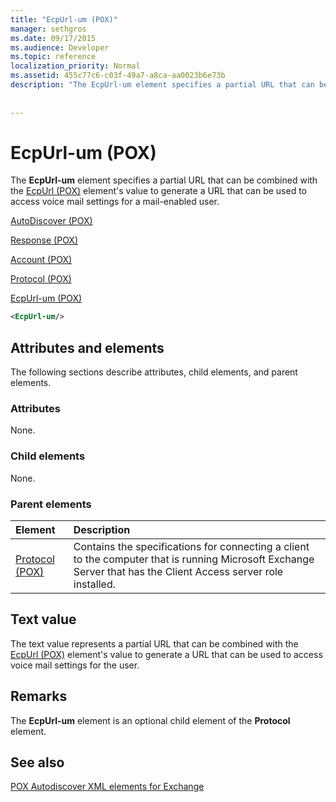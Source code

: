 ```yaml
---
title: "EcpUrl-um (POX)"
manager: sethgros
ms.date: 09/17/2015
ms.audience: Developer
ms.topic: reference
localization_priority: Normal
ms.assetid: 455c77c6-c03f-49a7-a8ca-aa0023b6e73b
description: "The EcpUrl-um element specifies a partial URL that can be combined with the EcpUrl (POX) element's value to generate a URL that can be used to access voice mail settings for a mail-enabled user."
 
 
---
```


# EcpUrl-um (POX)

The **EcpUrl-um** element specifies a partial URL that can be combined with the [EcpUrl (POX)](ecpurl-pox.md) element's value to generate a URL that can be used to access voice mail settings for a mail-enabled user. 
  
[AutoDiscover (POX)](autodiscover-pox.md)
  
[Response (POX)](response-pox.md)
  
[Account (POX)](account-pox.md)
  
[Protocol (POX)](protocol-pox.md)
  
[EcpUrl-um (POX)](ecpurl-um-pox.md)
  
```XML
<EcpUrl-um/>
```

## Attributes and elements

The following sections describe attributes, child elements, and parent elements.
  
### Attributes

None.
  
### Child elements

None.
  
### Parent elements

|**Element**|**Description**|
|:-----|:-----|
|[Protocol (POX)](protocol-pox.md) <br/> |Contains the specifications for connecting a client to the computer that is running Microsoft Exchange Server that has the Client Access server role installed.  <br/> |
   
## Text value

The text value represents a partial URL that can be combined with the [EcpUrl (POX)](ecpurl-pox.md) element's value to generate a URL that can be used to access voice mail settings for the user. 
  
## Remarks

The **EcpUrl-um** element is an optional child element of the **Protocol** element. 
  
## See also



[POX Autodiscover XML elements for Exchange](pox-autodiscover-xml-elements-for-exchange.md)

